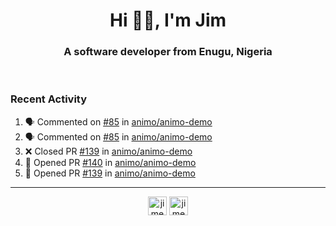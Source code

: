 <h1 align="center">Hi 👋🏾, I'm Jim</h1>
<h3 align="center">A software developer from Enugu, Nigeria</h3>
<br/>
<!-- https://github.com/rahuldkjain/github-profile-readme-generator --!>

<!--  <p align="left"><img src="https://github-readme-stats.vercel.app/api?username=rapaktech&show_icons=true&count_private=true&" alt="rapaktech" /></p> --!>

<!--
Github language stats
<p align="left"><img src="https://github-readme-stats.vercel.app/api/top-langs/?username=rapaktech&layout=compact" alt="rapaktech" /><p>
-->

<!-- Codestats language stats -->
<!-- <p align="left"><img src="https://codestats-readme.vercel.app/api/top-langs/?username=rapaktech&layout=compact&language_count=12" alt="rapaktech" /><p>    --!>
  
<h3>Recent Activity</h3>

<!--START_SECTION:activity-->
1. 🗣 Commented on [#85](https://github.com/animo/animo-demo/issues/85) in [animo/animo-demo](https://github.com/animo/animo-demo)
2. 🗣 Commented on [#85](https://github.com/animo/animo-demo/issues/85) in [animo/animo-demo](https://github.com/animo/animo-demo)
3. ❌ Closed PR [#139](https://github.com/animo/animo-demo/pull/139) in [animo/animo-demo](https://github.com/animo/animo-demo)
4. 💪 Opened PR [#140](https://github.com/animo/animo-demo/pull/140) in [animo/animo-demo](https://github.com/animo/animo-demo)
5. 💪 Opened PR [#139](https://github.com/animo/animo-demo/pull/139) in [animo/animo-demo](https://github.com/animo/animo-demo)
<!--END_SECTION:activity-->

---

<p align="center">
<a href="https://twitter.com/jimezesinachi" target="blank"><img align="center" src="https://cdn.jsdelivr.net/npm/simple-icons@3.0.1/icons/twitter.svg" alt="jimezesinachi" height="30" width="30" /></a>
<a href="https://linkedin.com/in/jimezesinachi" target="blank"><img align="center" src="https://cdn.jsdelivr.net/npm/simple-icons@3.0.1/icons/linkedin.svg" alt="jimezesinachi" height="30" width="30" /></a>
</p>
